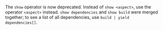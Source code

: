 The `show` operator is now deprecated. Instead of `show <aspect>`, use the
operator `<aspect>` instead. `show dependencies` and `show build` were merged
together; to see a list of all dependencies, use `build | yield dependencies[]`.
